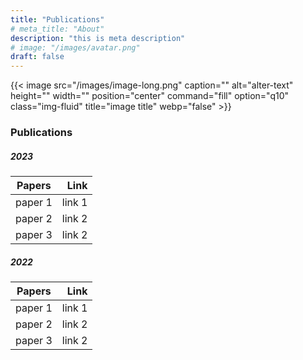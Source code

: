 ```yaml
---
title: "Publications"
# meta_title: "About"
description: "this is meta description"
# image: "/images/avatar.png"
draft: false
--- 
```

{{< image src="/images/image-long.png" caption="" alt="alter-text" height="" width="" position="center" command="fill" option="q10" class="img-fluid" title="image title"  webp="false" >}}

### Publications



##### 2023

| Papers        |      Link      |  
| ------------- | -----------: | 
| paper 1    | link 1 | 
| paper 2      |   link 2    |  
| paper 3 |   link 2   |  

##### 2022

| Papers        |      Link      |  
| ------------- | -----------: | 
| paper 1    | link 1 | 
| paper 2      |   link 2    |  
| paper 3 |   link 2   |  